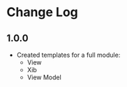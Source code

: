 # Change Log

## 1.0.0

- Created templates for a full module:
    - View
    - Xib
    - View Model
